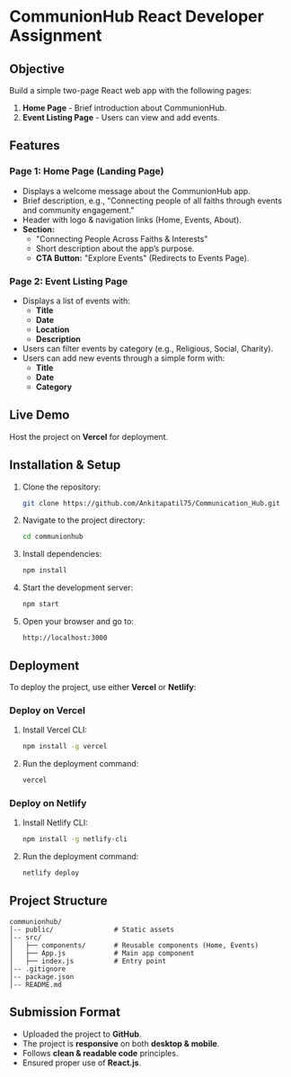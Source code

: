 # CommunionHub React Developer Assignment

## Objective
Build a simple two-page React web app with the following pages:

1. **Home Page** - Brief introduction about CommunionHub.
2. **Event Listing Page** - Users can view and add events.

## Features

### Page 1: Home Page (Landing Page)
- Displays a welcome message about the CommunionHub app.
- Brief description, e.g., "Connecting people of all faiths through events and community engagement."
- Header with logo & navigation links (Home, Events, About).
- **Section:**
  - "Connecting People Across Faiths & Interests"
  - Short description about the app’s purpose.
  - **CTA Button:** "Explore Events" (Redirects to Events Page).

### Page 2: Event Listing Page
- Displays a list of events with:
  - **Title**
  - **Date**
  - **Location**
  - **Description**
- Users can filter events by category (e.g., Religious, Social, Charity).
- Users can add new events through a simple form with:
  - **Title**
  - **Date**
  - **Category**

## Live Demo
Host the project on **Vercel**  for deployment.

## Installation & Setup

1. Clone the repository:
   ```sh
   git clone https://github.com/Ankitapatil75/Communication_Hub.git
   ```
2. Navigate to the project directory:
   ```sh
   cd communionhub
   ```
3. Install dependencies:
   ```sh
   npm install
   ```
4. Start the development server:
   ```sh
   npm start
   ```
5. Open your browser and go to:
   ```
   http://localhost:3000
   ```

## Deployment
To deploy the project, use either **Vercel** or **Netlify**:

### Deploy on Vercel
1. Install Vercel CLI:
   ```sh
   npm install -g vercel
   ```
2. Run the deployment command:
   ```sh
   vercel
   ```

### Deploy on Netlify
1. Install Netlify CLI:
   ```sh
   npm install -g netlify-cli
   ```
2. Run the deployment command:
   ```sh
   netlify deploy
   ```

## Project Structure
```
communionhub/
│-- public/               # Static assets
│-- src/
│   ├── components/       # Reusable components (Home, Events) 
│   ├── App.js            # Main app component
│   ├── index.js          # Entry point
│-- .gitignore
│-- package.json
│-- README.md
```


## Submission Format
- Uploaded the project to **GitHub**.
- The project is **responsive** on both **desktop & mobile**.
- Follows **clean & readable code** principles.
- Ensured proper use of **React.js**.
